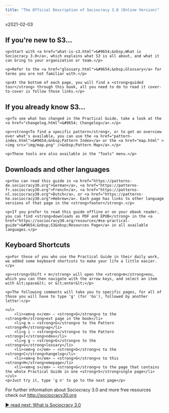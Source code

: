 ```yaml
---
title: "The Official Description of Sociocracy 3.0 (Online Version)"
---
```



<p class="hp-version">v2021-02-03</p>

<div class="homepage-box hp-box1">
    <h2> If you're new to S3…</h2>

    <p>Start with <a href="what-is-s3.html">&#9654;&nbsp;What is Sociocracy 3.0</a>, which explains what S3 is all about, and what it can bring to your organization or team.</p>

    <p>Refer to the <a href="glossary.html">&#9654;&nbsp;Glossary</a> for terms you are not familiar with.</p>

    <p>At the bottom of each page, you will find a <strong>guided tour</strong> through this book, all you need to do to read it cover-to-cover is follow those links.</p>
</div>

<div class="homepage-box hp-box2">
    <h2>If you already know S3…</h2>

    <p>To see what has changed in the Practical Guide, take a look at the <a href="changelog.html">&#9654; Changelog</a>.</p>

    <p><strong>To find a specific pattern</strong>, or to get an overview over what's available, you can use the <a href="pattern-index.html">&#9654;&nbsp;Pattern Index</a> or the <a href="map.html" ><img src="img/map.png" />&nbsp;Pattern Map</a>.</p>

    <p>These tools are also available in the "Tools" menu.</p>
</div>

<div class="homepage-box hp-box3">
    <h2>Downloads and other languages</h2>

    <p>You can read this guide in <a href="https://patterns-de.sociocracy30.org">German</a>, <a href="https://patterns-fr.sociocracy30.org">French</a>, <a href="https://patterns-nl.sociocracy30.org">Dutch</a>, or <a href="https://patterns-he.sociocracy30.org">Hebrew</a>. Each page has links to other language versions of that page in the <strong>footer</strong>.</p>

    <p>If you prefer to read this guide offline or on your ebook reader, you can find <strong>downloads as PDF and EPUB</strong> in the <a href="https://sociocracy30.org/resources/#se-practical-guide">&#9654;&nbsp;S3&nbsp;Resources Page</a> in all available languages.</p>
</div>

<div class="homepage-box hp-box4">
    <h2>Keyboard Shortcuts</h2>

    <p>For those of you who use the Practical Guide in their daily work, we added some keyboard shortcuts to make your life a little easier.</p>

    <p><strong>Shift + m</strong> will open the <strong>m</strong>enu, which you can then navigate with the arrow keys, and select an item with &lt;space&lt; or &lt;enter&lt;</p>

    <p>The following commants will take you to specific pages, for all of those you will have to type 'g' (for 'Go'), followed by another letter:</p>

    <ul>
        <li><em>g n</em> – <strong>G</strong>o to the <strong>N</strong>ext page in the book</li>
        <li>g m – <strong>G</strong>o to the Pattern <strong>M</strong>ap</li>
        <li>g i – <strong>G</strong>o to the Pattern <strong>I</strong>ndex</li>
        <li>g g – <strong>G</strong>o to the <strong>G</strong>lossary</li>
        <li><em>g c</em> – <strong>G</strong>o to the <strong>C</strong>hangelog</li>
        <li><em>g h</em> – <strong>G</strong>o to this <strong>H</strong>omepage</li>
        <li><em>g s</em> – <strong>G</strong>o to the page that contains the whole Practical Guide in one <strong>S</strong>ingle page</li>
    </ul>
    <p>Just try it, type 'g n' to go to the next page</p>
</div>

<p>For further information about Sociocracy 3.0 and more free resources check out <a href="http://sociocracy30.org">http://sociocracy30.org</a></p>

[&#9654; read next: What is Sociocracy 3.0](what-is-s3.html)

<script type="text/javascript">
  Mousetrap.bind('g n', function() {
    window.location.href = 'what-is-s3.html';
    return false;
  });
</script>